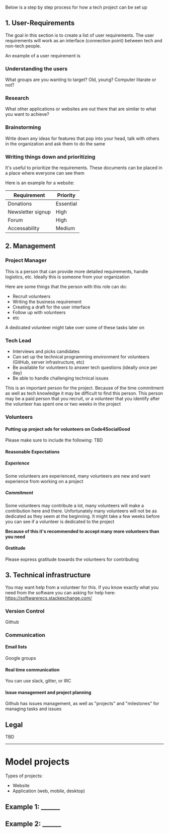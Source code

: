 Below is a step by step process for how a tech project can be set up

## 1. User-Requirements

The goal in this section is to create a list of user requirements. The user requirements will work as an interface (connection point) between tech and non-tech people.

An example of a user requirement is

### Understanding the users

What groups are you wanting to target? Old, young? Computer litarate or not?

### Research

What other applications or websites are out there that are similar to what you want to achieve?

### Brainstorming

Write down any ideas for features that pop into your head, talk with others in the organization and ask them to do the same

### Writing things down and prioritizing

It's useful to prioritize the requirements. These documents can be placed in a place where everyone can see them

Here is an example for a website:

Requirement | Priority
---|---
Donations | Essential
Newsletter signup | High
Forum | High
Accessability | Medium


## 2. Management

### Project Manager

This is a person that can provide more detailed requirements, handle logistics, etc. Ideally this is someone from your organization

Here are some things that the person with this role can do:
* Recruit volunteers
* Writing the business requirement
* Creating a draft for the user interface
* Follow up with volunteers
* etc

A dedicated volunteer might take over some of these tasks later on

### Tech Lead

* Interviews and picks candidates
* Can set up the technical programming environment for volunteers (GitHub, server infrastructure, etc)
* Be available for volunteers to answer tech questions (ideally once per day)
* Be able to handle challenging technical issues

This is an important person for the project. Because of the time commitment as well as tech knowledge it may be difficult to find this person. This person may be a paid person that you recruit, or a volunteer that you identify after the volunteer has spent one or two weeks in the project

### Volunteers

#### Putting up project ads for volunteers on Code4SocialGood

Please make sure to include the following: TBD

#### Reasonable Expectations

##### Experience

Some volunteers are experienced, many volunteers are new and want experience from working on a project

##### Commitment

Some volunteers may contribute a lot, many volunteers will make a contribution here and there. Unfortunately many volunteers will not be as dedicated as they seem at the beginning. It might take a few weeks before you can see if a volunteer is dedicated to the project

**Because of this it's recommended to accept many more volunteers than you need**


#### Gratitude

Please express gratitude towards the volunteers for contributing


## 3. Technical infrastructure

You may want help from a volunteer for this. If you know exactly what you need from the software you can asking for help here: https://softwarerecs.stackexchange.com/

### Version Control

Github

### Communication

#### Email lists

Google groups

#### Real time communication

You can use slack, gitter, or IRC

#### Issue management and project planning

Github has issues management, as well as "projects" and "milestones" for managing tasks and issues


## Legal

TBD


***


# Model projects

Types of projects:
* Website
* Application (web, mobile, desktop)

## Example 1: ______


## Example 2: ______

